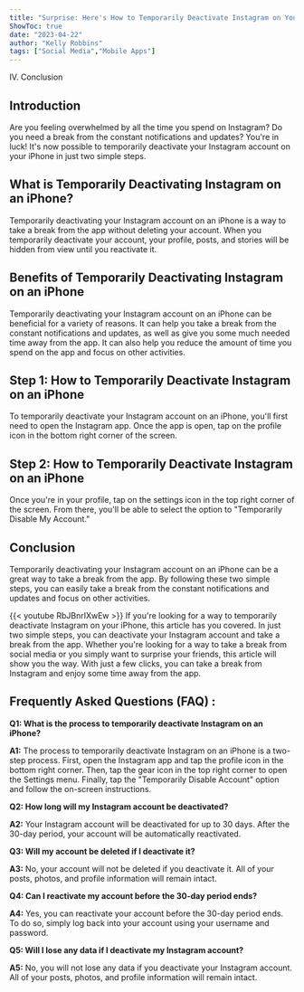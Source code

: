```yaml
---
title: "Surprise: Here's How to Temporarily Deactivate Instagram on Your iPhone in Just 2 Steps!"
ShowToc: true 
date: "2023-04-22"
author: "Kelly Robbins" 
tags: ["Social Media","Mobile Apps"]
---
```

IV. Conclusion

## Introduction

Are you feeling overwhelmed by all the time you spend on Instagram? Do you need a break from the constant notifications and updates? You're in luck! It's now possible to temporarily deactivate your Instagram account on your iPhone in just two simple steps.

## What is Temporarily Deactivating Instagram on an iPhone?

Temporarily deactivating your Instagram account on an iPhone is a way to take a break from the app without deleting your account. When you temporarily deactivate your account, your profile, posts, and stories will be hidden from view until you reactivate it.

## Benefits of Temporarily Deactivating Instagram on an iPhone

Temporarily deactivating your Instagram account on an iPhone can be beneficial for a variety of reasons. It can help you take a break from the constant notifications and updates, as well as give you some much needed time away from the app. It can also help you reduce the amount of time you spend on the app and focus on other activities.

## Step 1: How to Temporarily Deactivate Instagram on an iPhone

To temporarily deactivate your Instagram account on an iPhone, you'll first need to open the Instagram app. Once the app is open, tap on the profile icon in the bottom right corner of the screen.

## Step 2: How to Temporarily Deactivate Instagram on an iPhone

Once you're in your profile, tap on the settings icon in the top right corner of the screen. From there, you'll be able to select the option to "Temporarily Disable My Account."

## Conclusion

Temporarily deactivating your Instagram account on an iPhone can be a great way to take a break from the app. By following these two simple steps, you can easily take a break from the constant notifications and updates and focus on other activities.

{{< youtube RbJBnrIXwEw >}} 
If you're looking for a way to temporarily deactivate Instagram on your iPhone, this article has you covered. In just two simple steps, you can deactivate your Instagram account and take a break from the app. Whether you're looking for a way to take a break from social media or you simply want to surprise your friends, this article will show you the way. With just a few clicks, you can take a break from Instagram and enjoy some time away from the app.

## Frequently Asked Questions (FAQ) :
**Q1: What is the process to temporarily deactivate Instagram on an iPhone?**

**A1:** The process to temporarily deactivate Instagram on an iPhone is a two-step process. First, open the Instagram app and tap the profile icon in the bottom right corner. Then, tap the gear icon in the top right corner to open the Settings menu. Finally, tap the "Temporarily Disable Account" option and follow the on-screen instructions.

**Q2: How long will my Instagram account be deactivated?**

**A2:** Your Instagram account will be deactivated for up to 30 days. After the 30-day period, your account will be automatically reactivated. 

**Q3: Will my account be deleted if I deactivate it?**

**A3:** No, your account will not be deleted if you deactivate it. All of your posts, photos, and profile information will remain intact. 

**Q4: Can I reactivate my account before the 30-day period ends?**

**A4:** Yes, you can reactivate your account before the 30-day period ends. To do so, simply log back into your account using your username and password. 

**Q5: Will I lose any data if I deactivate my Instagram account?**

**A5:** No, you will not lose any data if you deactivate your Instagram account. All of your posts, photos, and profile information will remain intact.


